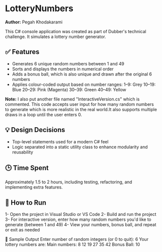 # LotteryNumbers
**Author:** Pegah Khodakarami

This C# console application was created as part of Dubber's technical challenge. It simulates a lottery number generator.

## ✅ Features
- Generates 6 unique random numbers between 1 and 49
- Sorts and displays the numbers in numerical order
- Adds a bonus ball, which is also unique and drawn after the original 6 numbers
- Applies colour-coded output based on number ranges:
  1–9: Grey
  10–19: Blue
  20–29: Pink (Magenta)
  30–39: Green
  40–49: Yellow

**Note:** I also put another file named "InteractiveVersion.cs" which is commented. This code accepts user input for how many random numbers to generate which is more realistic in the real world.It also supports multiple draws in a loop until the user enters 0.

## 💡 Design Decisions
- Top-level statements used for a modern C# feel
- Logic separated into a static utility class to enhance modularity and reusability

## 🕒 Time Spent
Approximately 1.5 to 2 hours, including testing, refactoring, and implementing extra features.

## 🚀 How to Run
1- Open the project in Visual Studio or VS Code
2- Build and run the project
3- For interactive version, enter how many random numbers you'd like to generate (between 1 and 49)
4- View your numbers, bonus ball, and repeat or exit as needed

📸 Sample Output
Enter number of random integers (or 0 to quit): 6
Your lottery numbers are:
Main numbers: 8 12 19 27 35 42 
Bonus Ball: 10

